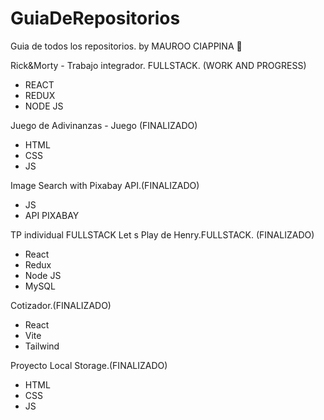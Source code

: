 # GuiaDeRepositorios
Guia de todos los repositorios.
by MAUROO CIAPPINA 💫

Rick&Morty - Trabajo integrador. FULLSTACK. (WORK AND PROGRESS)
  - REACT
  - REDUX
  - NODE JS

Juego de Adivinanzas - Juego (FINALIZADO)
  - HTML
  - CSS
  - JS

Image Search with Pixabay API.(FINALIZADO)
  - JS
  - API PIXABAY

TP individual FULLSTACK Let s Play de Henry.FULLSTACK. (FINALIZADO)
   - React
   - Redux
   - Node JS
   - MySQL

Cotizador.(FINALIZADO)
   - React
   - Vite
   - Tailwind

Proyecto Local Storage.(FINALIZADO)
   - HTML
   - CSS
   - JS
